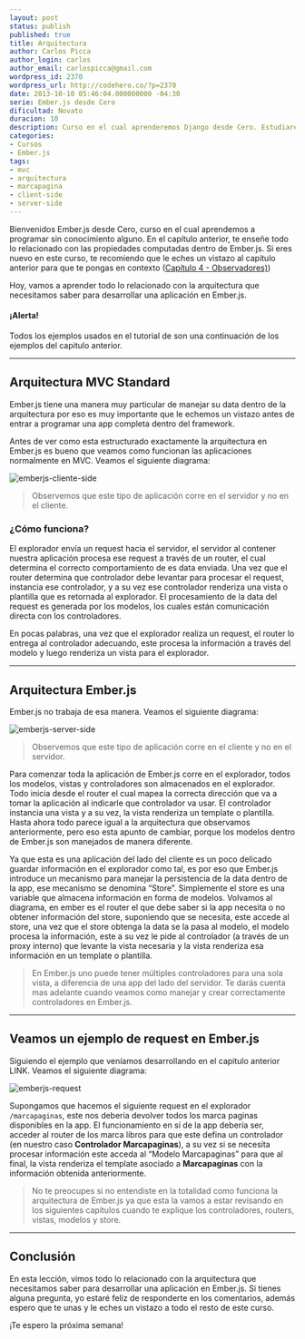 ```yaml
---
layout: post
status: publish
published: true
title: Arquitectura
author: Carlos Picca
author_login: carlos
author_email: carlospicca@gmail.com
wordpress_id: 2370
wordpress_url: http://codehero.co/?p=2370
date: 2013-10-10 05:46:04.000000000 -04:30
serie: Ember.js desde Cero
dificultad: Novato
duracion: 10
description: Curso en el cual aprenderemos Django desde Cero. Estudiaremos todo lo relacionado con la arquitectura que necesitamos para desarrollar una app en Ember.js.
categories:
- Cursos
- Ember.js
tags:
- mvc
- arquitectura
- marcapagina
- client-side
- server-side
---
```

<p>Bienvenidos Ember.js desde Cero, curso en el cual aprendemos a programar sin conocimiento alguno. En el capítulo anterior, te enseñe todo lo relacionado con las propiedades computadas dentro de Ember.js. Si eres nuevo en este curso, te recomiendo que le eches un vistazo al capítulo anterior para que te pongas en contexto (<a href="http://codehero.co/ember-js-desde-cero-observadores/">Capítulo 4 - Observadores)</a>)</p>

<p>Hoy, vamos a aprender todo lo relacionado con la arquitectura que necesitamos saber para desarrollar una aplicación en Ember.js.</p>

<div class="alert alert-info">
  <h4>
    ¡Alerta!
  </h4> Todos los ejemplos usados en el tutorial de son una continuación de los ejemplos del capitulo anterior.
</div>

<hr />

<h2>Arquitectura MVC Standard</h2>

<p>Ember.js tiene una manera muy particular de manejar su data dentro de la arquitectura por eso es muy importante que le echemos un vistazo antes de entrar a programar una app completa dentro del framework.</p>

<p>Antes de ver como esta estructurado exactamente la arquitectura en Ember.js es bueno que veamos como funcionan las aplicaciones normalmente en MVC. Veamos el siguiente diagrama:</p>

<p><img src="http://i.imgur.com/a17cxGj.png" alt="emberjs-cliente-side" /></p>

<blockquote>
  <p>Observemos que este tipo de aplicación corre en el servidor y no en el cliente.</p>
</blockquote>

<h3>¿Cómo funciona?</h3>

<p>El explorador envía un request hacia el servidor, el servidor al contener nuestra aplicación procesa ese request a través de un router, el cual determina el correcto comportamiento de es data enviada. Una vez que el router determina que controlador debe levantar para procesar el request, instancia ese controlador, y a su vez ese controlador renderiza una vista o plantilla que es retornada al explorador. El procesamiento de la data del request es generada por los modelos, los cuales están comunicación directa con los controladores.</p>

<p>En pocas palabras, una vez que el explorador realiza un request, el router lo entrega al controlador adecuando, este procesa la información a través del modelo y luego renderiza un vista para el explorador.</p>

<hr />

<h2>Arquitectura Ember.js</h2>

<p>Ember.js no trabaja de esa manera. Veamos el siguiente diagrama:</p>

<p><img src="http://i.imgur.com/Iu1FZVM.png" alt="emberjs-server-side" /></p>

<blockquote>
  <p>Observemos que este tipo de aplicación corre en el cliente y no en el servidor.</p>
</blockquote>

<p>Para comenzar toda la aplicación de Ember.js corre en el explorador, todos los modelos, vistas y controladores son almacenados en el explorador. Todo inicia desde el router el cual mapea la correcta dirección que va a tomar la aplicación al indicarle que controlador va usar. El controlador instancia una vista y a su vez, la vista renderiza un template o plantilla. Hasta ahora todo parece igual a la arquitectura que observamos anteriormente, pero eso esta apunto de cambiar, porque los modelos dentro de Ember.js son manejados de manera diferente.</p>

<p>Ya que esta es una aplicación del lado del cliente es un poco delicado guardar información en el explorador como tal, es por eso que Ember.js introduce un mecanismo para manejar la persistencia de la data dentro de la app, ese mecanismo se denomina “Store”. Simplemente el store es una variable que almacena información en forma de modelos. Volvamos al diagrama, en ember es el router el que debe saber si la app necesita o no obtener información del store, suponiendo que se necesita, este accede al store, una vez que el store obtenga la data se la pasa al modelo, el modelo procesa la información, este a su vez le pide al controlador (a través de un proxy interno) que levante la vista necesaria y la vista renderiza esa información en un template o plantilla.</p>

<blockquote>
  <p>En Ember.js uno puede tener múltiples controladores para una sola vista, a diferencia de una app del lado del servidor. Te darás cuenta mas adelante cuando veamos como manejar y crear correctamente controladores en Ember.js.</p>
</blockquote>

<hr />

<h2>Veamos un ejemplo de request en Ember.js</h2>

<p>Siguiendo el ejemplo que veníamos desarrollando en el capitulo anterior LINK. Veamos el siguiente diagrama:</p>

<p><img src="http://i.imgur.com/McQMR6C.png" alt="emberjs-request" /></p>

<p>Supongamos que hacemos el siguiente request en el explorador <code>/marcapaginas</code>, este nos debería devolver todos los marca paginas disponibles en la app. El funcionamiento en sí de la app debería ser, acceder al router de los marca libros para que este defina un controlador (en nuestro caso <strong>Controlador Marcapaginas</strong>), a su vez si se necesita procesar información este acceda al “Modelo Marcapaginas” para que al final, la vista renderiza el template asociado a <strong>Marcapaginas</strong> con la información obtenida anteriormente.</p>

<blockquote>
  <p>No te preocupes si no entendiste en la totalidad como funciona la arquitectura de Ember.js ya que esta la vamos a estar revisando en los siguientes capítulos cuando te explique los controladores, routers, vistas, modelos y store.</p>
</blockquote>

<hr />

<h2>Conclusión</h2>

<p>En esta lección, vimos todo lo relacionado con la arquitectura que necesitamos saber para desarrollar una aplicación en Ember.js. Si tienes alguna pregunta, yo estaré feliz de responderte en los comentarios, además espero que te unas y le eches un vistazo a todo el resto de este curso.</p>

<p>¡Te espero la próxima semana!</p>
